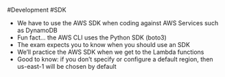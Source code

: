 #Development #SDK

- We have to use the AWS SDK when coding against AWS Services such as DynamoDB
- Fun fact... the AWS CLI uses the Python SDK (boto3)
- The exam expects you to know when you should use an SDK
- We’ll practice the AWS SDK when we get to the Lambda functions
- Good to know: if you don’t specify or configure a default region, then us-east-1 will be chosen by default